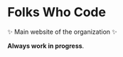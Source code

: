 # Folks Who Code

:sparkles: Main website of the organization :sparkles:

**Always work in progress**.
